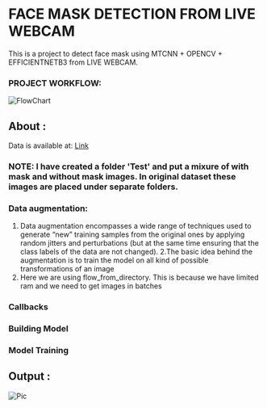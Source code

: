 # FACE MASK DETECTION FROM LIVE WEBCAM

This is a project to detect face mask using MTCNN + OPENCV + EFFICIENTNETB3 from LIVE WEBCAM.

### PROJECT WORKFLOW:

![FlowChart](https://github.com/NEERAJAP2001/CoinShift-Imaging-Box/blob/efiicientnetb3/Face%20Mask%20Detection/Recognition%20using%20EfficientNetB3/face%20mask%20detection-%20mtcnn.png)


## About :

Data is available at: [Link](https://www.kaggle.com/ashishjangra27/face-mask-12k-images-dataset)
### NOTE: I have created a folder 'Test' and put a mixure of with mask and without mask images. In original dataset these images are placed under separate folders.

### Data augmentation:
1. Data augmentation encompasses a wide range of techniques used to generate “new” training samples from the original ones by applying random jitters and perturbations (but at the same time ensuring that the class labels of the data are not changed).
2.The basic idea behind the augmentation is to train the model on all kind of possible transformations of an image
3. Here we are using flow_from_directory. This is because we have limited ram and we need to get images in batches

### Callbacks
### Building Model
### Model Training

## Output :

![Pic](https://github.com/NEERAJAP2001/CoinShift-Imaging-Box/blob/efiicientnetb3/Face%20Mask%20Detection/Recognition%20using%20EfficientNetB3/Mask.png)

